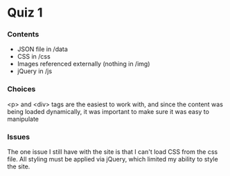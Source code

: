 # Quiz 1

### Contents
- JSON file in /data
- CSS in /css
- Images referenced externally (nothing in /img)
- jQuery in /js

### Choices
\<p> and \<div> tags are the easiest to work with, and since the content was being loaded dynamically, it was important to make sure it was easy to manipulate

### Issues
The one issue I still have with the site is that I can't load CSS from the css file. All styling must be applied via jQuery, which limited my ability to style the site.